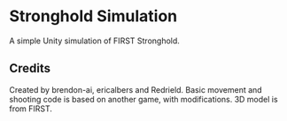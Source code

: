 # Stronghold Simulation
A simple Unity simulation of FIRST Stronghold.

## Credits
Created by brendon-ai, ericalbers and Redrield.
Basic movement and shooting code is based on another game, with modifications. 3D model is from FIRST.
